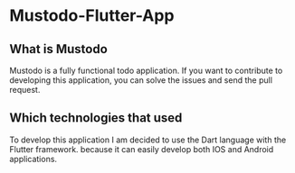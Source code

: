 # Mustodo-Flutter-App

## What is Mustodo
<p>Mustodo is a fully functional todo application. If you want to contribute to developing this application, you can solve the issues and send the pull request.</p>

## Which technologies that used
<p>To develop this application I am decided to use the Dart language with the Flutter framework. because it can easily develop both IOS and Android applications.<p/>
